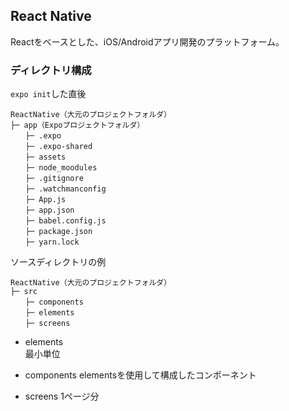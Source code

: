 ## React Native
Reactをベースとした、iOS/Androidアプリ開発のプラットフォーム。

### ディレクトリ構成
`expo init`した直後

```
ReactNative（大元のプロジェクトフォルダ）
├─ app（Expoプロジェクトフォルダ）
　　├─ .expo
　　├─ .expo-shared
　　├─ assets
　　├─ node_moodules
　　├─ .gitignore
　　├─ .watchmanconfig
　　├─ App.js
　　├─ app.json
　　├─ babel.config.js
　　├─ package.json
　　├─ yarn.lock
```

ソースディレクトリの例
```
ReactNative（大元のプロジェクトフォルダ）
├─ src
　　├─ components
　　├─ elements
　　├─ screens
```

- elements  
  最小単位

- components
  elementsを使用して構成したコンポーネント

- screens
  1ページ分
